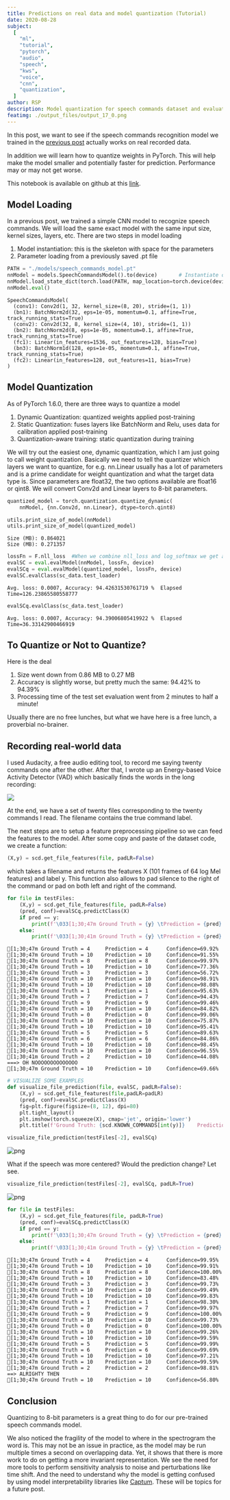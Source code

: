 ```yaml
---
title: Predictions on real data and model quantization (Tutorial)
date: 2020-08-28
subject:
  [
    "ml",
    "tutorial",
    "pytorch",
    "audio",
    "speech",
    "kws",
    "voice",
    "cnn",
    "quantization",
  ]
author: RSP
description: Model quantization for speech commands dataset and evaluation on real data
featimg: ./output_files/output_17_0.png
---
```


In this post, we want to see if the speech commands recognition model we trained in the [previous post](https://jumpml.com/tutorial-pytorch-speechcommands/output/) actually works on real recorded data.

In addition we will learn how to quantize weights in PyTorch. This will help make the model smaller and potentially faster for prediction. Performance may or may not get worse.

This notebook is available on github at this [link](https://github.com/jumpml/pytorch-tutorials/blob/master/SpeechCommands_CNN_quantize.ipynb).

## Model Loading

In a previous post, we trained a simple CNN model to recognize speech commands. We will load the same exact model with the same input size, kernel sizes, layers, etc. There are two steps in model loading

1. Model instantiation: this is the skeleton with space for the parameters
2. Parameter loading from a previously saved .pt file

```python
PATH = "./models/speech_commands_model.pt"
nnModel = models.SpeechCommandsModel().to(device)       # Instantiate our model and move model to GPU if available
nnModel.load_state_dict(torch.load(PATH, map_location=torch.device(device)))
nnModel.eval()
```

    SpeechCommandsModel(
      (conv1): Conv2d(1, 32, kernel_size=(8, 20), stride=(1, 1))
      (bn1): BatchNorm2d(32, eps=1e-05, momentum=0.1, affine=True, track_running_stats=True)
      (conv2): Conv2d(32, 8, kernel_size=(4, 10), stride=(1, 1))
      (bn2): BatchNorm2d(8, eps=1e-05, momentum=0.1, affine=True, track_running_stats=True)
      (fc1): Linear(in_features=1536, out_features=128, bias=True)
      (bn3): BatchNorm1d(128, eps=1e-05, momentum=0.1, affine=True, track_running_stats=True)
      (fc2): Linear(in_features=128, out_features=11, bias=True)
    )

## Model Quantization

As of PyTorch 1.6.0, there are three ways to quantize a model

1. Dynamic Quantization: quantized weights applied post-training
2. Static Quantization: fuses layers like BatchNorm and Relu, uses data for calibration applied post-training
3. Quantization-aware training: static quantization during training

We will try out the easiest one, dynamic quantization, which I am just going to call weight quantization. Basically we need to tell the quantizer which layers we want to quantize, for e.g. nn.Linear usually has a lot of parameters and is a prime candidate for weight quantization and what the target data type is. Since parameters are float32, the two options available are float16 or qint8. We will convert Conv2d and Linear layers to 8-bit parameters.

```python
quantized_model = torch.quantization.quantize_dynamic(
    nnModel, {nn.Conv2d, nn.Linear}, dtype=torch.qint8)
```

```python
utils.print_size_of_model(nnModel)
utils.print_size_of_model(quantized_model)
```

    Size (MB): 0.864021
    Size (MB): 0.271357

```python
lossFn = F.nll_loss  #When we combine nll_loss and log_softmax we get a cross entropy loss
evalSC = eval.evalModel(nnModel, lossFn, device)
evalSCq = eval.evalModel(quantized_model, lossFn, device)
evalSC.evalClass(sc_data.test_loader)
```

    Avg. loss: 0.0007, Accuracy: 94.42631530761719 %  Elapsed Time=126.23865580558777

```python
evalSCq.evalClass(sc_data.test_loader)
```

    Avg. loss: 0.0007, Accuracy: 94.39006805419922 %  Elapsed Time=36.33142900466919

## To Quantize or Not to Quantize?

Here is the deal

1. Size went down from 0.86 MB to 0.27 MB
2. Accuracy is slightly worse, but pretty much the same: 94.42% to 94.39%
3. Processing time of the test set evaluation went from 2 minutes to half a minute!

Usually there are no free lunches, but what we have here is a free lunch, a proverbial no-brainer.

## Recording real-world data

I used Audacity, a free audio editing tool, to record me saying twenty commands one after the other. After that, I wrote up an Energy-based Voice Activity Detector (VAD) which basically finds the words in the long recording:

![](output_files/VAD.png)

At the end, we have a set of twenty files corresponding to the twenty commands I read. The filename contains the true command label.

The next steps are to setup a feature preprocessing pipeline so we can feed the features to the model. After some copy and paste of the dataset code, we create a function:

```python
(X,y) = scd.get_file_features(file, padLR=False)
```

which takes a filename and returns the features X (101 frames of 64 log Mel features) and label y. This function also allows to pad silence to the right of the command or pad on both left and right of the command.

```python
for file in testFiles:
    (X,y) = scd.get_file_features(file, padLR=False)
    (pred, conf)=evalSCq.predictClass(X)
    if pred == y:
        print(f'\033[1;30;47m Ground Truth = {y} \tPrediction = {pred}   \tConfidence={conf * 100 :.2f}%')
    else:
        print(f'\033[1;30;41m Ground Truth = {y} \tPrediction = {pred}   \tConfidence={conf * 100 :.2f}%')

```

    [1;30;47m Ground Truth = 4 	Prediction = 4   	Confidence=69.92%
    [1;30;47m Ground Truth = 10 	Prediction = 10   	Confidence=91.55%
    [1;30;47m Ground Truth = 8 	Prediction = 8   	Confidence=99.97%
    [1;30;47m Ground Truth = 10 	Prediction = 10   	Confidence=77.36%
    [1;30;47m Ground Truth = 3 	Prediction = 3   	Confidence=56.72%
    [1;30;47m Ground Truth = 10 	Prediction = 10   	Confidence=98.91%
    [1;30;47m Ground Truth = 10 	Prediction = 10   	Confidence=98.08%
    [1;30;47m Ground Truth = 1 	Prediction = 1   	Confidence=95.63%
    [1;30;47m Ground Truth = 7 	Prediction = 7   	Confidence=94.43%
    [1;30;47m Ground Truth = 9 	Prediction = 9   	Confidence=99.46%
    [1;30;47m Ground Truth = 10 	Prediction = 10   	Confidence=84.82%
    [1;30;47m Ground Truth = 0 	Prediction = 0   	Confidence=99.06%
    [1;30;47m Ground Truth = 10 	Prediction = 10   	Confidence=75.87%
    [1;30;47m Ground Truth = 10 	Prediction = 10   	Confidence=95.41%
    [1;30;47m Ground Truth = 5 	Prediction = 5   	Confidence=89.63%
    [1;30;47m Ground Truth = 6 	Prediction = 6   	Confidence=84.86%
    [1;30;47m Ground Truth = 10 	Prediction = 10   	Confidence=98.45%
    [1;30;47m Ground Truth = 10 	Prediction = 10   	Confidence=96.55%
    [1;30;41m Ground Truth = 2 	Prediction = 10   	Confidence=44.08%   ===> OH NOOOOOOOOOOOOOO
    [1;30;47m Ground Truth = 10 	Prediction = 10   	Confidence=69.66%

```python
# VISUALIZE SOME EXAMPLES
def visualize_file_prediction(file, evalSC, padLR=False):
    (X,y) = scd.get_file_features(file,padLR=padLR)
    (pred, conf)=evalSC.predictClass(X)
    fig=plt.figure(figsize=(8, 12), dpi=80)
    plt.tight_layout()
    plt.imshow(torch.squeeze(X), cmap='jet', origin='lower')
    plt.title(f'Ground Truth: {scd.KNOWN_COMMANDS[int(y)]}    Prediction:{scd.KNOWN_COMMANDS[pred]}')

visualize_file_prediction(testFiles[-2], evalSCq)
```

![png](output_files/output_15_0.png)

What if the speech was more centered? Would the prediction change? Let see.

```python
visualize_file_prediction(testFiles[-2], evalSCq, padLR=True)
```

![png](output_files/output_17_0.png)

```python
for file in testFiles:
    (X,y) = scd.get_file_features(file, padLR=True)
    (pred, conf)=evalSCq.predictClass(X)
    if pred == y:
        print(f'\033[1;30;47m Ground Truth = {y} \tPrediction = {pred}   \tConfidence={conf * 100 :.2f}%')
    else:
        print(f'\033[1;30;41m Ground Truth = {y} \tPrediction = {pred}   \tConfidence={conf * 100 :.2f}%')

```

    [1;30;47m Ground Truth = 4 	Prediction = 4   	Confidence=99.95%
    [1;30;47m Ground Truth = 10 	Prediction = 10   	Confidence=99.91%
    [1;30;47m Ground Truth = 8 	Prediction = 8   	Confidence=100.00%
    [1;30;47m Ground Truth = 10 	Prediction = 10   	Confidence=83.48%
    [1;30;47m Ground Truth = 3 	Prediction = 3   	Confidence=99.73%
    [1;30;47m Ground Truth = 10 	Prediction = 10   	Confidence=99.49%
    [1;30;47m Ground Truth = 10 	Prediction = 10   	Confidence=99.83%
    [1;30;47m Ground Truth = 1 	Prediction = 1   	Confidence=98.30%
    [1;30;47m Ground Truth = 7 	Prediction = 7   	Confidence=99.97%
    [1;30;47m Ground Truth = 9 	Prediction = 9   	Confidence=100.00%
    [1;30;47m Ground Truth = 10 	Prediction = 10   	Confidence=99.73%
    [1;30;47m Ground Truth = 0 	Prediction = 0   	Confidence=100.00%
    [1;30;47m Ground Truth = 10 	Prediction = 10   	Confidence=99.26%
    [1;30;47m Ground Truth = 10 	Prediction = 10   	Confidence=99.59%
    [1;30;47m Ground Truth = 5 	Prediction = 5   	Confidence=99.99%
    [1;30;47m Ground Truth = 6 	Prediction = 6   	Confidence=99.69%
    [1;30;47m Ground Truth = 10 	Prediction = 10   	Confidence=97.21%
    [1;30;47m Ground Truth = 10 	Prediction = 10   	Confidence=99.59%
    [1;30;47m Ground Truth = 2 	Prediction = 2   	Confidence=98.81%   ==> ALRIGHTY THEN
    [1;30;47m Ground Truth = 10 	Prediction = 10   	Confidence=56.80%

## Conclusion

Quantizing to 8-bit parameters is a great thing to do for our pre-trained speech commands model.

We also noticed the fragility of the model to where in the spectrogram the word is. This may not be an issue in practice, as the model may be run multiple times a second on overlapping data. Yet, it shows that there is more work to do on getting a more invariant representation. We see the need for more tools to perform sensitivity analysis to noise and perturbations like time shift. And the need to understand why the model is getting confused by using model interpretability libraries like [Captum](https://captum.ai). These will be topics for a future post.
